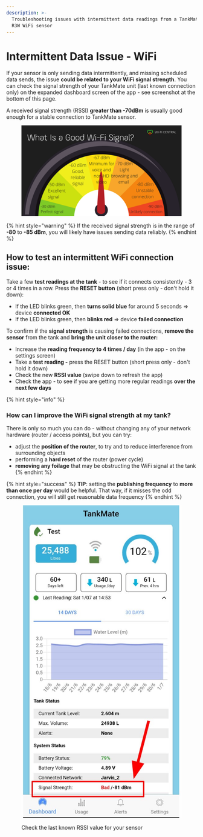 ```yaml
---
description: >-
  Troubleshooting issues with intermittent data readings from a TankMate v2 or
  R3W WiFi sensor
---
```


# Intermittent Data Issue - WiFi

If your sensor is only sending data intermittently, and missing scheduled data sends, the issue **could be related to your WiFi signal strength**. You can check the signal strength of your TankMate unit (last known connection only) on the expanded dashboard screen of the app - see screenshot at the bottom of this page.

A received signal strength (RSSI) **greater than -70dBm** is usually good enough for a stable connection to TankMate sensor.

<figure><img src="../.gitbook/assets/what-is-a-good-wifi-signal.png" alt="" width="563"><figcaption></figcaption></figure>

{% hint style="warning" %}
If the received signal strength is in the range of **-80** to **-85 dBm**, you will likely have issues sending data reliably. &#x20;
{% endhint %}

## How to test an intermittent WiFi connection issue:

Take a few **test readings at the tank** - to see if it connects consistently - 3 or 4 times in a row. Press the **RESET button** (short press only - don't hold it down):

* If the LED blinks green, then **turns solid blue** for around 5 seconds => device **connected OK**
* If the LED blinks green, then **blinks red**  => device **failed connection**

To confirm if the **signal strength** is causing failed connections, **remove the sensor** from the tank and **bring the unit closer to the router:**

* Increase the **reading frequency to 4 times / day** (in the app - on the settings screen)
* Take a **test reading -** press the RESET button (short press only - don't hold it down)
* Check the new **RSSI value** (swipe down to refresh the app)
* Check the app - to see if you are getting more regular readings **over the next few days**

{% hint style="info" %}
### How can I improve the WiFi signal strength at my tank?

There is only so much you can do - without changing any of your network hardware (router / access points), but you can try:

* adjust the **position of the router**, to try and to reduce interference from surrounding objects
* performing a **hard reset** of the router (power cycle)
* **removing any foilage** that may be obstructing the WiFi signal at the tank
{% endhint %}

{% hint style="success" %}
**TIP**: setting the **publishing frequency** to **more than once per day** would be helpful. That way, if it misses the odd connection, you will still get reasonable data frequency
{% endhint %}

<figure><img src="../.gitbook/assets/RSSI_low.jpg" alt=""><figcaption><p>Check the last known RSSI value for your sensor </p></figcaption></figure>
